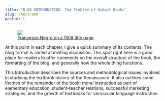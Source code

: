 ```yaml
---
title: "0.00 INTRODUCTION: The Problem of School Books"
slug: /text/000
postid: 1
---
```


<figure class="mkdn-figure">
    <a href="/images_full/0.00_Introduction/Wing-ZP-535.D175Negrotitle.jpg" class="mkdn-image-link">
        <img class="mkdn-image" src="/images_full/0.00_Introduction/Wing-ZP-535.D175Negrotitle.jpg" />
        <figcaption class="mkdn-figcaption">Francesco Negro on a 1508 title page</figcaption>
    </a>
</figure>
        
At this point in each chapter, I give a quick summary of its contents. The blog format is aimed at inviting discussion. This spot right here is a good place for readers to offer comments on the overall structure of the book, the formatting of the blog, and generally how the whole thing functions.

This Introduction describes the sources and methodological issues involved in studying the textbook history of the Renaissance. It also outlines some themes of the remainder of the book: moral instruction as part of elementary education, student-teacher relations, successful marketing strategies, and the growth of textbooks for vernacular language instruction.
